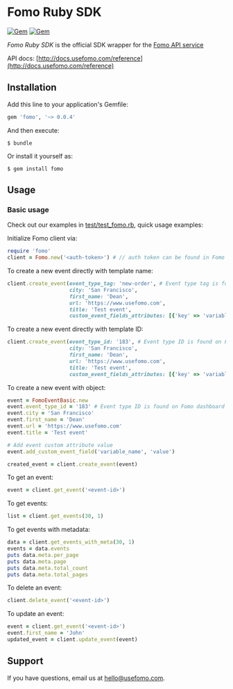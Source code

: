 # Fomo Ruby SDK
[![Gem](https://img.shields.io/gem/v/fomo.svg)](https://rubygems.org/gems/fomo)
[![Gem](https://img.shields.io/gem/dt/fomo.svg)](https://rubygems.org/gems/fomo)

*Fomo Ruby SDK* is the official SDK wrapper for the [Fomo API service](https://www.usefomo.com)

API docs: [http://docs.usefomo.com/reference](http://docs.usefomo.com/reference)

## Installation

Add this line to your application's Gemfile:

```ruby
gem 'fomo', '~> 0.0.4'
```

And then execute:

    $ bundle

Or install it yourself as:

    $ gem install fomo

## Usage

### Basic usage

Check out our examples in [test/test_fomo.rb](test/test_fomo.rb), quick usage examples:

Initialize Fomo client via:

```ruby
require 'fomo'
client = Fomo.new('<auth-token>') # // auth token can be found in Fomo application admin dashboard (App -> API Access)
```

To create a new event directly with template name:

```ruby
client.create_event(event_type_tag: 'new-order', # Event type tag is found on Fomo dashboard (Templates -> Template name)
                    city: 'San Francisco',
                    first_name: 'Dean',
                    url: 'https://www.usefomo.com',
                    title: 'Test event',
                    custom_event_fields_attributes: [{'key' => 'variable_name', 'value' => 'value'}])
```


To create a new event directly with template ID:

```ruby
client.create_event(event_type_id: '183', # Event type ID is found on Fomo dashboard (Templates -> Template ID)
                    city: 'San Francisco',
                    first_name: 'Dean',
                    url: 'https://www.usefomo.com',
                    title: 'Test event',
                    custom_event_fields_attributes: [{'key' => 'variable_name', 'value' => 'value'}])
```

To create a new event with object:

```ruby
event = FomoEventBasic.new
event.event_type_id = '183' # Event type ID is found on Fomo dashboard (Templates -> Template ID)
event.city = 'San Francisco'
event.first_name = 'Dean'
event.url = 'https://www.usefomo.com'
event.title = 'Test event'

# Add event custom attribute value
event.add_custom_event_field('variable_name', 'value')

created_event = client.create_event(event)
```

To get an event:

```ruby
event = client.get_event('<event-id>')
```

To get events:

```ruby
list = client.get_events(30, 1)
```

To get events with metadata:

```ruby
data = client.get_events_with_meta(30, 1)
events = data.events
puts data.meta.per_page
puts data.meta.page
puts data.meta.total_count
puts data.meta.total_pages
```

To delete an event:

```ruby
client.delete_event('<event-id>')
```

To update an event:

```ruby
event = client.get_event('<event-id>')
event.first_name = 'John'
updated_event = client.update_event(event)
```

## Support

If you have questions, email us at [hello@usefomo.com](mailto:hello@usefomo.com).
